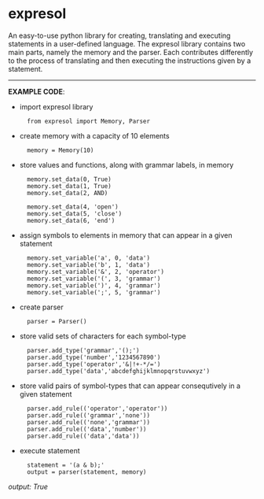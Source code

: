 # expresol

An easy-to-use python library for creating, translating and executing statements in a user-defined language. The expresol library contains two main parts, namely the memory and the parser. Each contributes differently to the process of translating and then executing the instructions given by a statement.

---

__EXAMPLE CODE__:

- import expresol library
        
        from expresol import Memory, Parser

- create memory with a capacity of 10 elements

        memory = Memory(10)

- store values and functions, along with grammar labels, in memory

        memory.set_data(0, True)
        memory.set_data(1, True)
        memory.set_data(2, AND)

        memory.set_data(4, 'open')
        memory.set_data(5, 'close')
        memory.set_data(6, 'end')

- assign symbols to elements in memory that can appear in a given statement

        memory.set_variable('a', 0, 'data')
        memory.set_variable('b', 1, 'data')
        memory.set_variable('&', 2, 'operator')
        memory.set_variable('(', 3, 'grammar')
        memory.set_variable(')', 4, 'grammar')
        memory.set_variable(';', 5, 'grammar')

- create parser

        parser = Parser()

- store valid sets of characters for each symbol-type

        parser.add_type('grammar','();')
        parser.add_type('number','1234567890')
        parser.add_type('operator','&|!+-*/=')
        parser.add_type('data','abcdefghijklmnopqrstuvwxyz')


- store valid pairs of symbol-types that can appear consequtively in a given statement

        parser.add_rule(('operator','operator'))
        parser.add_rule(('grammar','none'))
        parser.add_rule(('none','grammar'))
        parser.add_rule(('data','number'))
        parser.add_rule(('data','data'))

- execute statement

        statement = '(a & b);'
        output = parser(statement, memory)
        
*output: True*
